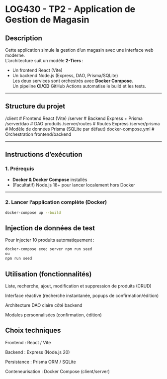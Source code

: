 # LOG430 - TP2 - Application de Gestion de Magasin

## Description

Cette application simule la gestion d’un magasin avec une interface web moderne.  
L’architecture suit un modèle **2-Tiers** :  

- Un frontend React (Vite)
- Un backend Node.js (Express, DAO, Prisma/SQLite)  
Les deux services sont orchestrés avec **Docker Compose**.  
Un pipeline **CI/CD** GitHub Actions automatise le build et les tests.

---

## Structure du projet

/client # Frontend React (Vite)
/server # Backend Express + Prisma
/server/dao # DAO produits
/server/routes # Routes Express
/server/prisma # Modèle de données Prisma (SQLite par défaut)
docker-compose.yml # Orchestration frontend/backend

---

## Instructions d’exécution

### 1. **Prérequis**

- **Docker & Docker Compose** installés  
- (Facultatif) Node.js 18+ pour lancer localement hors Docker

---

### 2. **Lancer l’application complète (Docker)**

```bash
docker-compose up --build
```

## Injection de données de test

Pour injecter 10 produits automatiquement :

```bash
docker-compose exec server npm run seed
ou
npm run seed
```

## Utilisation (fonctionnalités)

Liste, recherche, ajout, modification et suppression de produits (CRUD)

Interface réactive (recherche instantanée, popups de confirmation/édition)

Architecture DAO claire côté backend

Modales personnalisées (confirmation, édition)

## Choix techniques

Frontend : React / Vite

Backend : Express (Node.js 20)

Persistance : Prisma ORM / SQLite

Conteneurisation : Docker Compose (client/server)
